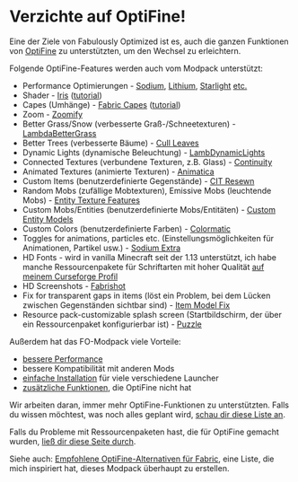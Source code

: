 # Verzichte auf OptiFine!

Eine der Ziele von Fabulously Optimized ist es, auch die ganzen Funktionen von [OptiFine](https://optifine.net/home) zu unterstützten, um den Wechsel zu erleichtern.

Folgende OptiFine-Features werden auch vom Modpack unterstützt:

* Performance Optimierungen - [Sodium](https://www.curseforge.com/minecraft/mc-mods/sodium), [Lithium](https://www.curseforge.com/minecraft/mc-mods/lithium), [Starlight](https://www.curseforge.com/minecraft/mc-mods/starlight) [etc.](https://github.com/Madis0/fabulously-optimized#smooth)
* Shader - [Iris](https://www.curseforge.com/minecraft/mc-mods/irisshaders) ([tutorial](./getting-shaders.md))
* Capes (Umhänge) - [Fabric Capes](https://www.curseforge.com/minecraft/mc-mods/capes) ([tutorial](./free-cape.md))
* Zoom - [Zoomify](https://www.curseforge.com/minecraft/mc-mods/zoomify)
* Better Grass/Snow (verbesserte Graß-/Schneetexturen) - [LambdaBetterGrass](https://www.curseforge.com/minecraft/mc-mods/irisshaders)
* Better Trees (verbesserte Bäume) - [Cull Leaves](https://www.curseforge.com/minecraft/mc-mods/cull-leaves)
* Dynamic Lights (dynamische Beleuchtung) - [LambDynamicLights](https://www.curseforge.com/minecraft/mc-mods/lambdynamiclights)
* Connected Textures (verbundene Texturen, z.B. Glass) - [Continuity](https://www.curseforge.com/minecraft/mc-mods/continuity)
* Animated Textures (animierte Texturen) - [Animatica](https://www.curseforge.com/minecraft/mc-mods/animatica)
* Custom Items (benutzerdefinierte Gegenstände) - [CIT Resewn](https://www.curseforge.com/minecraft/mc-mods/cit-resewn)
* Random Mobs (zufällige Mobtexturen), Emissive Mobs (leuchtende Mobs) - [Entity Texture Features](https://www.curseforge.com/minecraft/mc-mods/entity-texture-features-fabric)
* Custom Mobs/Entities (benutzerdefinierte Mobs/Entitäten) - [Custom Entity Models](https://www.curseforge.com/minecraft/mc-mods/custom-entity-models-cem)
* Custom Colors (benutzerdefinierte Farben) - [Colormatic](https://www.curseforge.com/minecraft/mc-mods/colormatic)
* Toggles for animations, particles etc. (Einstellungsmöglichkeiten für Animationen, Partikel usw.) - [Sodium Extra](https://www.curseforge.com/minecraft/mc-mods/sodium-extra)
* HD Fonts - wird in vanilla Minecraft seit der 1.13 unterstützt, ich habe manche Ressourcenpakete für Schriftarten mit hoher Qualität [auf meinem Curseforge Profil](https://www.curseforge.com/members/robotkoer/projects)
* HD Screenshots - [Fabrishot](https://www.curseforge.com/minecraft/mc-mods/fabrishot)
* Fix for transparent gaps in items (löst ein Problem, bei dem Lücken zwischen Gegenständen sichtbar sind) - [Item Model Fix](https://www.curseforge.com/minecraft/mc-mods/item-model-fix)
* Resource pack-customizable splash screen (Startbildschirm, der über ein Ressourcenpaket konfigurierbar ist) - [Puzzle](https://www.curseforge.com/minecraft/mc-mods/puzzle)

Außerdem hat das FO-Modpack viele Vorteile:

* [bessere Performance](https://github.com/Fabulously-Optimized/fabulously-optimized#smooth)
* bessere Kompatibilität mit anderen Mods
* [einfache Installation](https://github.com/Fabulously-Optimized/fabulously-optimized#downloads) für viele verschiedene Launcher
* [zusätzliche Funktionen](https://github.com/Fabulously-Optimized/fabulously-optimized#included-mods), die OptiFine nicht hat

Wir arbeiten daran, immer mehr OptiFine-Funktionen zu unterstützten. Falls du wissen möchtest, was noch alles geplant wird, [schau dir diese Liste an](https://github.com/Madis0/fabulously-optimized/issues?q=is:issue%20is:open%20label:parity).

Falls du Probleme mit Ressourcenpaketen hast, die für OptiFine gemacht wurden, [ließ dir diese Seite durch](de-de/ressourcenpaket-probleme.md).

Siehe auch: [Empfohlene OptiFine-Alternativen für Fabric](https://lambdaurora.dev/optifine_alternatives), eine Liste, die mich inspiriert hat, dieses Modpack überhaupt zu erstellen. 
